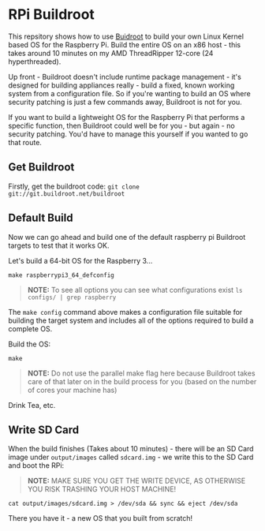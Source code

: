 # RPi Buildroot

This repsitory shows how to use [Buidroot](https://buildroot.org/download.html) to build your own Linux Kernel based
OS for the Raspberry Pi. Build the entire OS on an x86 host - this takes around 10 minutes on my AMD ThreadRipper
12-core (24 hyperthreaded).

Up front - Buildroot doesn't include runtime package management - it's designed for building appliances really -
build a fixed, known working system from a configuration file. So if you're wanting to build an OS where security
patching is just a few commands away, Buildroot is not for you.

If you want to build a lightweight OS for the Raspberry Pi that performs a specific function, then Buildroot could
well be for you - but again - no security patching. You'd have to manage this yourself if you wanted to go that
route.

## Get Buildroot

Firstly, get the buildroot code: `git clone git://git.buildroot.net/buildroot`

## Default Build

Now we can go ahead and build one of the default raspberry pi Buildroot targets to test that it works OK.

Let's build a 64-bit OS for the Raspberry 3...

```
make raspberrypi3_64_defconfig
```

>**NOTE:** To see all options you can see what configurations exist `ls configs/ | grep raspberry`

The `make config` command above makes a configuration file suitable for building the target system and includes all of the options required to build a complete OS.

Build the OS:

```
make
```

>**NOTE:** Do not use the parallel make flag here because Buildroot takes care of that later on in the build process for you (based on the number of cores your machine has)

Drink Tea, etc.

## Write SD Card

When the build finishes (Takes about 10 minutes) - there will be an SD Card image under `output/images` called
`sdcard.img` - we write this to the SD Card and boot the RPi:

>**NOTE:** MAKE SURE YOU GET THE WRITE DEVICE, AS OTHERWISE YOU RISK TRASHING YOUR HOST MACHINE!

`cat output/images/sdcard.img > /dev/sda && sync && eject /dev/sda`

There you have it - a new OS that you built from scratch!
